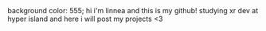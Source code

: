 <css>
  background color: 555;
</css>
hi i'm linnea and this is my github! 
studying xr dev at hyper island and here i will post my projects <3


